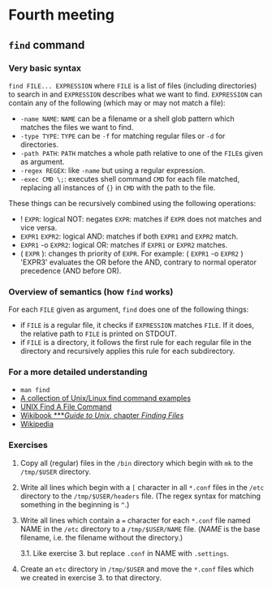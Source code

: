 # Fourth meeting

## `find` command

### Very basic syntax

`find FILE... EXPRESSION`
where `FILE` is a list of files (including directories) to search in and
`EXPRESSION` describes what we want to find.
`EXPRESSION` can contain any of the following (which may or may not match a
file):
* `-name NAME`: `NAME` can be a filename or a shell glob pattern which matches
  the files we want to find.
* `-type TYPE`: `TYPE` can be `-f` for matching regular files or `-d` for
  directories.
* `-path PATH`: `PATH` matches a whole path relative to one of the `FILE`s
  given as argument.
* `-regex REGEX`: like `-name` but using a regular expression.
* `-exec CMD \;`: executes shell command `CMD` for each file matched, replacing
  all instances of `{}` in `CMD` with the path to the file.

These things can be recursively combined using the following operations:
* ! `EXPR`: logical NOT: negates `EXPR`:
  matches if `EXPR` does not matches and vice versa.
* `EXPR1` `EXPR2`: logical AND: matches if both `EXPR1` and `EXPR2` match.
* `EXPR1` -o `EXPR2`: logical OR: matches if `EXPR1` or `EXPR2` matches.
* \( `EXPR` \): changes th priority of `EXPR`.  For example:
  \( `EXPR1` -o `EXPR2` \) 'EXPR3' evaluates the OR before the AND,
  contrary to normal operator precedence (AND before OR).

### Overview of semantics (how `find` works)

For each `FILE` given as argument, `find` does one of the following things:
* if `FILE` is a regular file, it checks if `EXPRESSION` matches `FILE`.
  If it does, the relative path to `FILE` is printed on STDOUT.
* if `FILE` is a directory, it follows the first rule for each regular file in
  the directory and recursively applies this rule for each subdirectory.

### For a more detailed understanding

* `man find`
* [A collection of Unix/Linux find command examples](http://alvinalexander.com/unix/edu/examples/find.shtml)
* [UNIX Find A File Command](http://www.cyberciti.biz/faq/howto-find-a-file-under-unix/)
* [Wikibook ****Guide to Unix*, chapter *Finding Files*](https://en.wikibooks.org/wiki/Guide_to_Unix/Commands/Finding_Files)
* [Wikipedia](https://en.wikipedia.org/wiki/Find)

### Exercises

1. Copy all (regular) files in the `/bin` directory which begin with `mk` to
   the `/tmp/$USER` directory.

2. Write all lines which begin with a `[` character in all `*.conf` files in
   the `/etc` directory to the `/tmp/$USER/headers` file.
   (The regex syntax for matching something in the beginning is `^`.)

3. Write all lines which contain a `=` character for each `*.conf` file named
   NAME in the `/etc` directory to a `/tmp/$USER/NAME` file.
   (*NAME* is the base filename, i.e. the filename without the directory.)

   3.1. Like exercise 3. but replace `.conf` in NAME with `.settings`.

4. Create an `etc` directory in `/tmp/$USER` and move the `*.conf` files which
   we created in exercise 3. to that directory.

